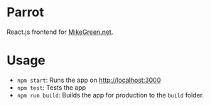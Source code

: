 Parrot
======

React.js frontend for [MikeGreen.net](MikeGreen.net).

# Usage
* `npm start`: Runs the app on [http://localhost:3000](http://localhost:3000)
* `npm test`: Tests the app
* `npm run build`: Builds the app for production to the `build` folder.
